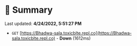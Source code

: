 # 📖 Summary
Last updated: **4/24/2022, 5:51:27 PM**

- `GET` [https://Bhadwa-sala.toxicblte.repl.co](https://Bhadwa-sala.toxicblte.repl.co) - **Down** (1612ms)
